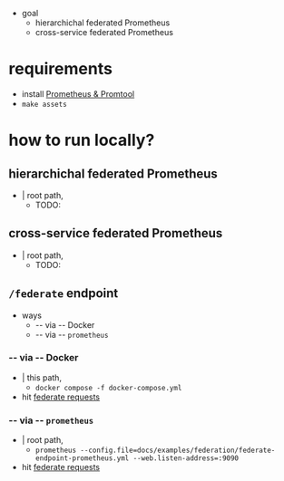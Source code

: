 * goal
  * hierarchichal federated Prometheus
  * cross-service federated Prometheus

# requirements
* install [Prometheus & Promtool](/prometheus/README.md#install)
* `make assets`

# how to run locally?
## hierarchichal federated Prometheus
* | root path,
  * TODO:

## cross-service federated Prometheus
* | root path,
  * TODO:

## `/federate` endpoint
* ways
  * -- via -- Docker
  * -- via -- `prometheus`

### -- via -- Docker
* | this path,
  * `docker compose -f docker-compose.yml`
* hit [federate requests](federate-endpoint-examples.http) 

### -- via -- `prometheus`
* | root path,
    * `prometheus --config.file=docs/examples/federation/federate-endpoint-prometheus.yml --web.listen-address=:9090`
* hit [federate requests](federate-endpoint-examples.http)

